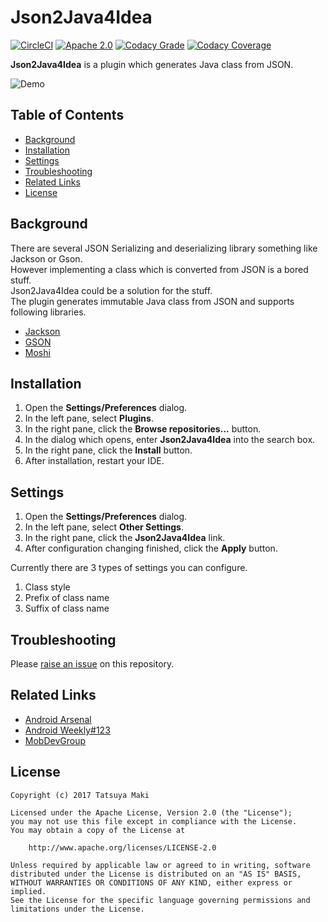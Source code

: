 Json2Java4Idea
=====
[![CircleCI](https://circleci.com/gh/t28hub/json2java4idea/tree/master.svg?style=shield&circle-token=30a68b03ab00d912be2f9f93b619ca8f4e36f061)](https://circleci.com/gh/t28hub/json2java4idea/tree/master)
[![Apache 2.0](https://img.shields.io/badge/license-Apache%202.0-blue.svg)](https://github.com/t28hub/json2java4idea/blob/master/LICENSE)
[![Codacy Grade](https://api.codacy.com/project/badge/Grade/9fe5c57cf41a4cefb571dccdb68de994)](https://www.codacy.com/app/t28/json2java4idea?utm_source=github.com&amp;utm_medium=referral&amp;utm_content=t28hub/json2java4idea&amp;utm_campaign=Badge_Grade)
[![Codacy Coverage](https://api.codacy.com/project/badge/Coverage/9fe5c57cf41a4cefb571dccdb68de994)](https://www.codacy.com/app/t28/json2java4idea?utm_source=github.com&utm_medium=referral&utm_content=t28hub/json2java4idea&utm_campaign=Badge_Coverage)

**Json2Java4Idea** is a plugin which generates Java class from JSON.

![Demo](demo.gif)

## Table of Contents
* [Background](#background)
* [Installation](#installation)
* [Settings](#settings)
* [Troubleshooting](#troubleshooting)
* [Related Links](#related_links)
* [License](#license)

<a name="background"></a>
## Background
There are several JSON Serializing and deserializing library something like Jackson or Gson.<br/>
However implementing a class which is converted from JSON is a bored stuff.<br/>
Json2Java4Idea could be a solution for the stuff.<br/>
The plugin generates immutable Java class from JSON and supports following libraries.<br/>
* [Jackson](https://github.com/FasterXML/jackson)
* [GSON](https://github.com/google/gson)
* [Moshi](https://github.com/square/moshi)

<a name="installation"></a>
## Installation
1. Open the **Settings/Preferences** dialog.
1. In the left pane, select **Plugins**.
1. In the right pane, click the **Browse repositories...** button.
1. In the dialog which opens, enter **Json2Java4Idea** into the search box.
1. In the right pane, click the **Install** button.
1. After installation, restart your IDE.

<a name="settings"></a>
## Settings
1. Open the **Settings/Preferences** dialog.
1. In the left pane, select **Other Settings**.
1. In the right pane, click the **Json2Java4Idea** link.
1. After configuration changing finished, click the **Apply** button.

Currently there are 3 types of settings you can configure.
1. Class style
1. Prefix of class name
1. Suffix of class name

<a name="troubleshooting"></a>
## Troubleshooting
Please [raise an issue](https://github.com/t28hub/json2java4idea/issues/new) on this repository.

<a name="related_links"></a>
## Related Links
* [Android Arsenal](https://android-arsenal.com/details/1/5450)
* [Android Weekly#123](http://www.androidweekly.cn/android-dev-weekly-issue-123/)
* [MobDevGroup](http://mobdevgroup.com/tools/android#json2java4idea)

<a name="license"></a>
## License
```
Copyright (c) 2017 Tatsuya Maki

Licensed under the Apache License, Version 2.0 (the "License");
you may not use this file except in compliance with the License.
You may obtain a copy of the License at

    http://www.apache.org/licenses/LICENSE-2.0

Unless required by applicable law or agreed to in writing, software
distributed under the License is distributed on an "AS IS" BASIS,
WITHOUT WARRANTIES OR CONDITIONS OF ANY KIND, either express or implied.
See the License for the specific language governing permissions and
limitations under the License.
```
